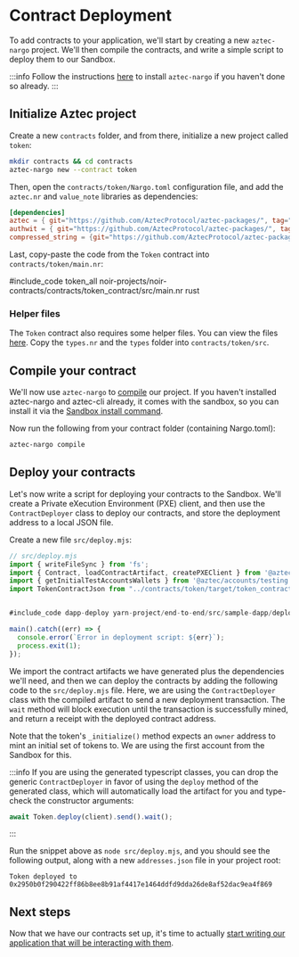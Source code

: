 # Contract Deployment

To add contracts to your application, we'll start by creating a new `aztec-nargo` project. We'll then compile the contracts, and write a simple script to deploy them to our Sandbox.

:::info
Follow the instructions [here](../../sandbox/references/sandbox-reference.md) to install `aztec-nargo` if you haven't done so already.
:::

## Initialize Aztec project

Create a new `contracts` folder, and from there, initialize a new project called `token`:

```sh
mkdir contracts && cd contracts
aztec-nargo new --contract token
```

Then, open the `contracts/token/Nargo.toml` configuration file, and add the `aztec.nr` and `value_note` libraries as dependencies:

```toml
[dependencies]
aztec = { git="https://github.com/AztecProtocol/aztec-packages/", tag="#include_aztec_version", directory="noir-projects/aztec-nr/aztec" }
authwit = { git="https://github.com/AztecProtocol/aztec-packages/", tag="#include_aztec_version", directory="noir-projects/aztec-nr/authwit"}
compressed_string = {git="https://github.com/AztecProtocol/aztec-packages/", tag="#include_aztec_version", directory="noir-projects/aztec-nr/compressed-string"}
```

Last, copy-paste the code from the `Token` contract into `contracts/token/main.nr`:

#include_code token_all noir-projects/noir-contracts/contracts/token_contract/src/main.nr rust

### Helper files

The `Token` contract also requires some helper files. You can view the files [here](https://github.com/AztecProtocol/aztec-packages/tree/#include_aztec_version/noir-projects/noir-contracts/contracts/token_contract/src). Copy the `types.nr` and the `types` folder into `contracts/token/src`.

## Compile your contract

We'll now use `aztec-nargo` to [compile](../../contracts/compiling_contracts/how_to_compile_contract.md) our project. If you haven't installed aztec-nargo and aztec-cli already, it comes with the sandbox, so you can install it via the [Sandbox install command](../../sandbox/references/sandbox-reference.md#installation).

Now run the following from your contract folder (containing Nargo.toml):

```sh
aztec-nargo compile
```

## Deploy your contracts

Let's now write a script for deploying your contracts to the Sandbox. We'll create a Private eXecution Environment (PXE) client, and then use the `ContractDeployer` class to deploy our contracts, and store the deployment address to a local JSON file.

Create a new file `src/deploy.mjs`:

```js
// src/deploy.mjs
import { writeFileSync } from 'fs';
import { Contract, loadContractArtifact, createPXEClient } from '@aztec/aztec.js';
import { getInitialTestAccountsWallets } from '@aztec/accounts/testing';
import TokenContractJson from "../contracts/token/target/token_contract-Token.json" assert { type: "json" };


#include_code dapp-deploy yarn-project/end-to-end/src/sample-dapp/deploy.mjs raw

main().catch((err) => {
  console.error(`Error in deployment script: ${err}`);
  process.exit(1);
});
```

We import the contract artifacts we have generated plus the dependencies we'll need, and then we can deploy the contracts by adding the following code to the `src/deploy.mjs` file. Here, we are using the `ContractDeployer` class with the compiled artifact to send a new deployment transaction. The `wait` method will block execution until the transaction is successfully mined, and return a receipt with the deployed contract address.

Note that the token's `_initialize()` method expects an `owner` address to mint an initial set of tokens to. We are using the first account from the Sandbox for this.

:::info
If you are using the generated typescript classes, you can drop the generic `ContractDeployer` in favor of using the `deploy` method of the generated class, which will automatically load the artifact for you and type-check the constructor arguments:

```typescript
await Token.deploy(client).send().wait();
```

:::

Run the snippet above as `node src/deploy.mjs`, and you should see the following output, along with a new `addresses.json` file in your project root:

```text
Token deployed to 0x2950b0f290422ff86b8ee8b91af4417e1464ddfd9dda26de8af52dac9ea4f869
```

## Next steps

Now that we have our contracts set up, it's time to actually [start writing our application that will be interacting with them](./contract_interaction.md).
